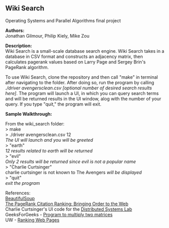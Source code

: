 ## Wiki Search
Operating Systems and Parallel Algorithms final project

**Authors:**  
Jonathan Gilmour, Philip Kiely, Mike Zou

**Description:**   
Wiki Search is a small-scale database search engine. Wiki Search takes in a database in CSV format and constructs an adjacency matrix, then calculates pagerank values based on Larry Page and Sergey Brin's PageRank algorithm. 

To use Wiki Search, clone the repository and then call "make" in terminal after navigating to the folder. After doing so, run the program by calling *./driver avengersclean.csv \[optional number of desired search results here\]*. The program will launch a UI, in which you can query search terms and will be returned results in the UI window, alog with the number of your query. If you type "quit," the program will exit.

**Sample Walkthrough:**

From the wiki_search folder:    
\> make  
\> ./driver avengersclean.csv 12  
*The UI will launch and you will be greeted*  
\> "earth"  
*12 results related to earth will be returned*  
\> "evil"  
*Only 2 results will be returned since evil is not a popular name*   
\> "Charlie Curtsinger"  
charlie curtsinger is not known to The Avengers *will be displayed*  
\> "quit"  
*exit the program*  

References:  
[BeautifulSoup](https://www.crummy.com/software/BeautifulSoup/bs4/doc/#quick-start, "BeautifulSoup")  
[The PageRank Citation Ranking: Bringing Order to the Web](http://ilpubs.stanford.edu:8090/422/1/1999-66.pdf, "PageRank")  
Charlie Curtsinger's UI code for the [Distributed Systems Lab](http://www.cs.grinnell.edu/~curtsinger/teaching/2018S/CSC213/labs/distributed-systems.html, "Distributed Systems")  
GeeksForGeeks - [Program to multiply two matrices](https://www.geeksforgeeks.org/c-program-multiply-two-matrices/, "Matrix Multiplication")  
UW - [Ranking Web Pages](https://sites.math.washington.edu/~greenbau/Math_498/lecture03_pagerank.pdf, "Ranking Web Pages")
